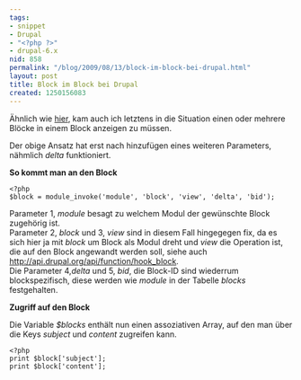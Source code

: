 ```yaml
---
tags:
- snippet
- Drupal
- "<?php ?>"
- drupal-6.x
nid: 858
permalink: "/blog/2009/08/13/block-im-block-bei-drupal.html"
layout: post
title: Block im Block bei Drupal
created: 1250156083
---
```

<p>Ähnlich wie <a href="http://www.anelloconsulting.com/drupal_block_within_block">hier</a>, kam auch ich letztens in die Situation einen oder mehrere Blöcke in einem Block anzeigen zu müssen.</p>
<p>Der obige Ansatz hat erst nach hinzufügen eines weiteren Parameters, nähmlich <i>delta</i> funktioniert.</p>
<strong>So kommt man an den Block</strong>

```
<?php
$block = module_invoke('module', 'block', 'view', 'delta', 'bid'); 
```
<!--break-->
<p>Parameter 1, <i>module</i> besagt zu welchem Modul der gewünschte Block zugehörig ist.<br>
Parameter 2, <i>block</i> und 3, <i>view</i> sind in diesem Fall hingegegen fix, da es sich hier ja mit <i>block</i> um Block als Modul dreht und <i>view</i> die Operation ist, die auf den Block angewandt werden soll, siehe auch <a href="http://api.drupal.org/api/function/hook_block">http://api.drupal.org/api/function/hook_block</a>.<br>
	Die Parameter 4,<i>delta</i> und 5, <i>bid</i>, die Block-ID sind wiederrum blockspezifisch, diese werden wie <i>module</i> in der Tabelle <i>blocks</i> festgehalten.</p>
<strong>Zugriff auf den Block</strong>

Die Variable <i>$blocks</i> enthält nun einen assoziativen Array, auf den man über die Keys <i>subject</i> und <i>content</i> zugreifen kann. 

```
<?php
print $block['subject'];
print $block['content'];
```
